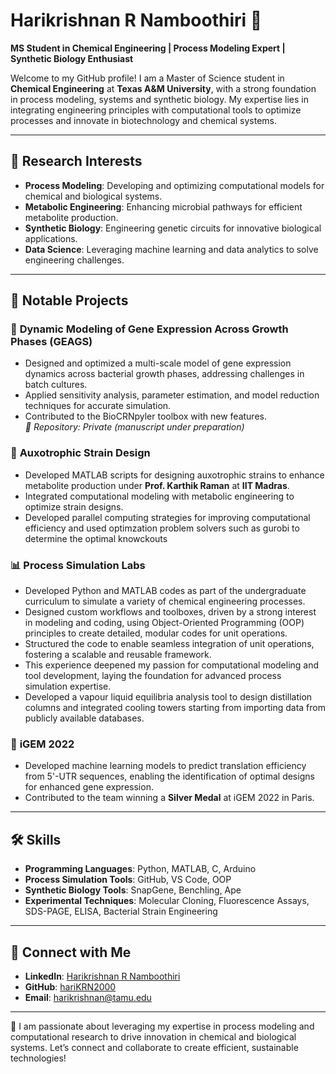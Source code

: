 # Harikrishnan R Namboothiri 🌟

**MS Student in Chemical Engineering | Process Modeling Expert | Synthetic Biology Enthusiast**

Welcome to my GitHub profile! I am a Master of Science student in **Chemical Engineering** at **Texas A&M University**, with a strong foundation in process modeling, systems and synthetic biology. My expertise lies in integrating engineering principles with computational tools to optimize processes and innovate in biotechnology and chemical systems.

---

## 🔬 Research Interests

- **Process Modeling**: Developing and optimizing computational models for chemical and biological systems.
- **Metabolic Engineering**: Enhancing microbial pathways for efficient metabolite production.
- **Synthetic Biology**: Engineering genetic circuits for innovative biological applications.
- **Data Science**: Leveraging machine learning and data analytics to solve engineering challenges.

---

## 🚀 Notable Projects

### 🧬 **Dynamic Modeling of Gene Expression Across Growth Phases (GEAGS)**  
- Designed and optimized a multi-scale model of gene expression dynamics across bacterial growth phases, addressing challenges in batch cultures.  
- Applied sensitivity analysis, parameter estimation, and model reduction techniques for accurate simulation.  
- Contributed to the BioCRNpyler toolbox with new features.  
*📂 Repository: Private (manuscript under preparation)*

### 🧪 **Auxotrophic Strain Design**  
- Developed MATLAB scripts for designing auxotrophic strains to enhance metabolite production under **Prof. Karthik Raman** at **IIT Madras**.  
- Integrated computational modeling with metabolic engineering to optimize strain designs.
- Developed parallel computing strategies for improving computational efficiency and used optimzation problem solvers such as gurobi to determine the optimal knowckouts

### 📊 **Process Simulation Labs**  
- Developed Python and MATLAB codes as part of the undergraduate curriculum to simulate a variety of chemical engineering processes.  
- Designed custom workflows and toolboxes, driven by a strong interest in modeling and coding, using Object-Oriented Programming (OOP) principles to create detailed, modular codes for unit operations.  
- Structured the code to enable seamless integration of unit operations, fostering a scalable and reusable framework.  
- This experience deepened my passion for computational modeling and tool development, laying the foundation for advanced process simulation expertise.
- Developed a vapour liquid equilibria analysis tool to design distillation columns and integrated cooling towers starting from importing data from publicly available databases.

### 🌱 **iGEM 2022**  
- Developed machine learning models to predict translation efficiency from 5'-UTR sequences, enabling the identification of optimal designs for enhanced gene expression.  
- Contributed to the team winning a **Silver Medal** at iGEM 2022 in Paris.  

---

## 🛠️ Skills

- **Programming Languages**: Python, MATLAB, C, Arduino  
- **Process Simulation Tools**: GitHub, VS Code, OOP  
- **Synthetic Biology Tools**: SnapGene, Benchling, Ape  
- **Experimental Techniques**: Molecular Cloning, Fluorescence Assays, SDS-PAGE, ELISA, Bacterial Strain Engineering  

---

## 🌟 Connect with Me

- **LinkedIn**: [Harikrishnan R Namboothiri](https://www.linkedin.com/in/harikrishnan-namboothiri-092799183/)  
- **GitHub**: [hariKRN2000](https://github.com/hariKRN2000)  
- **Email**: [harikrishnan@tamu.edu](mailto:harikrishnan@tamu.edu)  

---

🌟 I am passionate about leveraging my expertise in process modeling and computational research to drive innovation in chemical and biological systems. Let’s connect and collaborate to create efficient, sustainable technologies!
